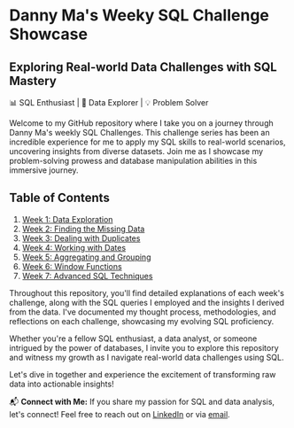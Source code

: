 # Danny Ma's Weeky SQL Challenge Showcase

## Exploring Real-world Data Challenges with SQL Mastery

📊 SQL Enthusiast | 🚀 Data Explorer | 💡 Problem Solver

Welcome to my GitHub repository where I take you on a journey through Danny Ma's weekly SQL Challenges. This challenge series has been an incredible experience for me to apply my SQL skills to real-world scenarios, uncovering insights from diverse datasets. Join me as I showcase my problem-solving prowess and database manipulation abilities in this immersive journey.

## Table of Contents

1. [Week 1: Data Exploration](#week-1-data-exploration)
2. [Week 2: Finding the Missing Data](#week-2-finding-the-missing-data)
3. [Week 3: Dealing with Duplicates](#week-3-dealing-with-duplicates)
4. [Week 4: Working with Dates](#week-4-working-with-dates)
5. [Week 5: Aggregating and Grouping](#week-5-aggregating-and-grouping)
6. [Week 6: Window Functions](#week-6-window-functions)
7. [Week 7: Advanced SQL Techniques](#week-7-advanced-sql-techniques)

Throughout this repository, you'll find detailed explanations of each week's challenge, along with the SQL queries I employed and the insights I derived from the data. I've documented my thought process, methodologies, and reflections on each challenge, showcasing my evolving SQL proficiency.

Whether you're a fellow SQL enthusiast, a data analyst, or someone intrigued by the power of databases, I invite you to explore this repository and witness my growth as I navigate real-world data challenges using SQL.

Let's dive in together and experience the excitement of transforming raw data into actionable insights!

📬 **Connect with Me:**
If you share my passion for SQL and data analysis, let's connect! Feel free to reach out on [LinkedIn](https://www.linkedin.com/in/maricsnel) or via [email](mailto:snel.maric@gmail.com).
